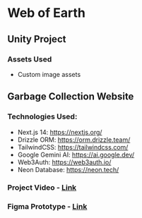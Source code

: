 # Web of Earth

## Unity Project

### Assets Used
- Custom image assets

## Garbage Collection Website

### Technologies Used:
- Next.js 14: https://nextjs.org/
- Drizzle ORM: https://orm.drizzle.team/
- TailwindCSS: https://tailwindcss.com/
- Google Gemini AI: https://ai.google.dev/
- Web3Auth: https://web3auth.io/
- Neon Database: https://neon.tech/


### Project Video - [Link](https://drive.usercontent.google.com/download?id=1dLK7MTRkAvktB8vvuzmdl7fCdlud7w-9&export=download&authuser=0)

### Figma Prototype - [Link](https://www.figma.com/proto/YuaVVglbNFtrUPxO4kMveM/Web-Of-Earth-%7C-(Loopers)?node-id=129-129&node-type=frame&t=6sZJwCiisxbeO09v-1&scaling=scale-down&content-scaling=fixed&page-id=0%3A1&starting-point-node-id=129%3A129&show-proto-sidebar=1)